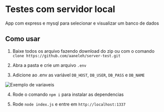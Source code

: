 # Testes com servidor local 

App com express e mysql para selecionar e visualizar um banco de dados

## Como usar

1. Baixe todos os arquivo fazendo download do zip ou com o comando `clone https://github.com/aaneleh/server-test.git`

2. Abra a pasta e crie um arquivo `.env`

3. Adicione ao .env as variável `DB_HOST`, `DB_USER`, `DB_PASS` e `DB_NAME`  

![Exemplo de variaveis](http://i.imgur.com/CERILya.jpg)

4. Rode o comando `npm i` para instalar as dependencias 

5. Rode `node index.js` e entre em `http://localhost:1337`
